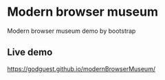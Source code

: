 # Modern browser museum

Modern browser museum demo by bootstrap

## Live demo

https://godguest.github.io/modernBrowserMuseum/

